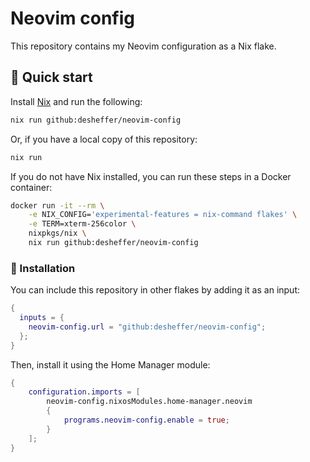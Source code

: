 # Neovim config

This repository contains my Neovim configuration as a Nix flake.

## 🏃 Quick start

Install [Nix][nix-download] and run the following:

```sh
nix run github:desheffer/neovim-config
```

Or, if you have a local copy of this repository:

```sh
nix run
```

If you do not have Nix installed, you can run these steps in a Docker
container:

```sh
docker run -it --rm \
    -e NIX_CONFIG='experimental-features = nix-command flakes' \
    -e TERM=xterm-256color \
    nixpkgs/nix \
    nix run github:desheffer/neovim-config
```

### 🔨 Installation

You can include this repository in other flakes by adding it as an input:

```nix
{
  inputs = {
    neovim-config.url = "github:desheffer/neovim-config";
  };
}
```

Then, install it using the Home Manager module:

```nix
{
    configuration.imports = [
        neovim-config.nixosModules.home-manager.neovim
        {
            programs.neovim-config.enable = true;
        }
    ];
}
```

[nix-download]: https://nixos.org/download.html

